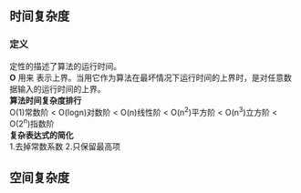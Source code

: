 ## 时间复杂度
### 定义
定性的描述了算法的运行时间。  
**O** 用来 表示上界。当用它作为算法在最坏情况下运行时间的上界时，是对任意数据输入的运行时间的上界。  
**算法时间复杂度排行**  
O(1)常数阶 < O(logn)对数阶 < O(n)线性阶 < O(n<sup>2</sup>)平方阶 <   O(n<sup>3</sup>)立方阶 <  O(2<sup>n</sup>)指数阶  
**复杂表达式的简化**  
1.去掉常数系数 2.只保留最高项
## 空间复杂度